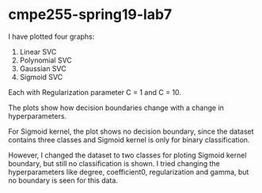 # cmpe255-spring19-lab7

I have plotted four graphs:
1. Linear SVC
2. Polynomial SVC
3. Gaussian SVC
4. Sigmoid SVC

Each with Regularization parameter C = 1 and C = 10.

The plots show how decision boundaries change with a change in hyperparameters.

For Sigmoid kernel, the plot shows no decision boundary, since the dataset contains three classes and Sigmoid kernel is only for binary classification.

However, I changed the dataset to two classes for ploting Sigmoid kernel boundary, but still no classification is shown. I tried changing the hyperparameters like degree, coefficient0, regularization and gamma, but no boundary is seen for this data.
